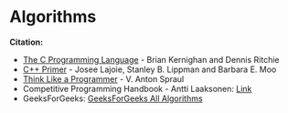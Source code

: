 # Algorithms  

**Citation:**  
- [The C Programming Language](https://www.pearson.com/us/higher-education/program/Kernighan-C-Programming-Language-2nd-Edition/PGM54487.html) - Brian Kernighan and Dennis Ritchie  
- [C++ Primer](https://learning.oreilly.com/library/view/c-primer-fifth/9780133053043/) - Josee Lajoie, Stanley B. Lippman and Barbara E. Moo  
- [Think Like a Programmer](https://nostarch.com/thinklikeaprogrammer) - V. Anton Spraul  
- Competitive Programming Handbook - Antti Laaksonen: [Link](https://cses.fi/book/index.php)     
- GeeksForGeeks: [GeeksForGeeks All Algorithms](https://www.geeksforgeeks.org/fundamentals-of-algorithms/)  
